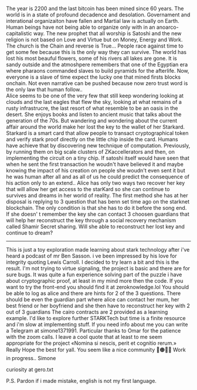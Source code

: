 The year is 2200 and the last bitcoin has been mined since 60 years. 
The world is in a state of profound decadence and desolation. 
Governament and interational organizaiton have fallen and Martial law is actually on Earth.
Human beings have not being able to organize only with in an anoarco-capitalistic way. 
The new prophet that all worship is Satoshi and the new religion is not based on 
Love and Virtue but on Money, Energy and Work. 
The church is the Chain and reverse is True...
People race against time to get some fee because this is the only way they can survive. 
The world has lost his most beauful flowers, some of his rivers all lakes are gone.
It is sandy outside and the atmoshpere remembers that one of the Egyptian era where pharaons commanded slaves to build pyramids for the afterlife. 
Now, everyone is a slave of time expect the lucky one that mined firsts blocks onchain.
Not even narrative can be pushed because now zero trust word is the only law that human follow..  
Alice seems to be one of the very few that still keep wondering looking at clouds and the last eagles that flew the sky, looking at what remains of a rusty infrastrucre, the last resort of what resemble to be an oasis in the desert. She enjoys books and listen to ancient music that talks about the generation of the 70s. 
But wandering and wondering about the current affair around the world make her lost the key to the wallet of her Starkard. 
Starkard is a smart card that allow people to transact cryptographical token and verify stark proof directly on the little chip inside the card. Humans have achieve that by discovering new technique of computation. Previously, by running them on big scale clusters of ZKaccellerators and then, on implementing the circuit on a tiny chip.
If satoshi itself would have seen that when he sent the first transaction he woudn't have believed it and maybe knowing the impact of his creation on people she woudn't even sent it but he was human after all and as all of us he could predict the consequence of his action only to an extend.. 
Alice has only two ways two recover her key that will allow her get access to the starKard so she can continue to survives and dreams in her world of reality. 
The first method she has at her disposal is replying to 3 question that has benn set time ago on the starknet blockchain. The only condition is that she has to do it before the song end.
If she doesn' t remember the key she can contact 3 choosen guardians that will help her reconstruct the key through a social recovery mechanism called Shamir Secret sharing. 
Will she able to reconstruct her lost key and continue to dream? 

-----
This is just a toy exploration made learning about stark technology after i've heard a podcast of mr Ben Sasson. i ve been impressed by his love for integrity quoting Lewis Carroll.
I decided to try learn a bit and this is the result. I'm not trying to virtue signaling, the project is basic and there are for sure bugs. 
It was quite a fun experience solving part of the puzzle i have about cryptographic proof, at least in my mind more then the code.
If you want to try the front-end you should find it at zeroknowledge.lol 
You should be able to log as alice and there are hints for 2 of the 3 questions.
There should be even the guardian part where alice can contact her mum, her best friend or her boyfriend and she then have to reconstruct her key with 2 out of 3 guardians 
The cairo contracts are 2 provided as a learning example.
I'd like to explore further STARKTech but time is a finite resource and i'm slow at implementing stuff. 
If you need info about me you can write a Telegram at simone1371991.
Particular thanks to Omar for the patience with the zoom calls. 
I leave a cool quote that at least to me seem appropriate for the project 
«Nomina si nescis, perit et cognitio rerum.»
Really Hope the best for yall. You seem like a nice community 🫣🟠✌🏻 
Work in progress..
Simone


curiosity at gero.txt

P.S. Pardon if i made mistake, english is not my first language. 
